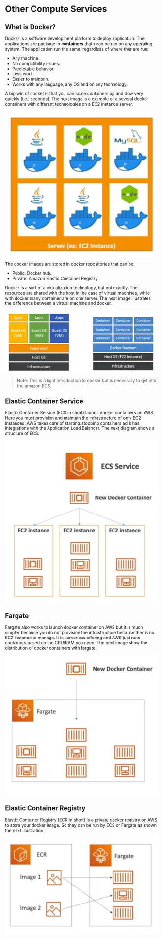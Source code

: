 Other Compute Services
======================

What is Docker?
---------------

Docker is a software development platform to deploy application. The applications are package in **containers** thath can be run on any operating system. The application run the same, regardless of where ther are run:

- Any machine.
- No compatibility issues.
- Predictable behavior.
- Less work.
- Easier to maintain.
- Works with any language, any OS and on any technology.

A big win of docket is that you can scale containers up and dow very quickly (i.e., seconds). The next image is a example of a several docker containers with different technologies on a EC2 instance server.

![Docker on EC2](../assets/images/07A-docker-on-ec2.png)

The docker images are stored in docker repositories that can be:

- Public: Docker hub.
- Private: Amazon Elastic Container Registry.

Docker is a sort of a virtualization technology, but not exactly. The resources are shared with the host in the case of virtual machines, while with docker many container are on one server. The next image illustrates the difference between a virtual machine and docker.

![Virtual Machine vs Docker](../assets/images/07B-vm-vs-docker.png)

> Note: This is a light introduction to docker but is necessary to get into the amazon ECS.

Elastic Container Service
-------------------------

Elastic Container Service (ECS in short) launch docker containers on AWS. Here you must provision and maintain the infrastructure of only EC2 instances. AWS takes care of starting/stopping containers ad it has integrations with the Application Load Balancer. The next diagram shows a structure of ECS.

![ECS](../assets/images/07C-ecs.png)

Fargate
-------

Fargate also works to launch docker container on AWS but it is much simpler because you do not provision the infrastructure because ther is no EC2 instance to manage. It is serverless offering and AWS just runs containers based on the CPU/RAM you need. The next image show the distribution of docker containers with fargate.

![Fargate](../assets/images/07D-fargate.png)

Elastic Container Registry
--------------------------

Elastic Container Registry (ECR in short) is a private docker registry on AWS to store your docker image. So they can be run by ECS or Fargate as shown the next illustration:

![ECR](../assets/images/07E-ecr.png)
